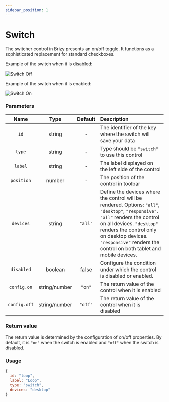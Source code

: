 ```yaml
---
sidebar_position: 1
---
```

# Switch

The switcher control in Brizy presents an on/off toggle. It functions as a sophisticated replacement for standard checkboxes.

Example of the switch when it is disabled:

![Switch Off](/img/data-controls/switch-off.png)

Example of the switch when it is enabled:

![Switch On](/img/data-controls/switch-on.png)

### Parameters

|     Name     |     Type      | Default | Description                                                                                                                                                                                                                                                          |
|:------------:|:-------------:|:-------:|:---------------------------------------------------------------------------------------------------------------------------------------------------------------------------------------------------------------------------------------------------------------------|
|     `id`     |    string     |    -    | The identifier of the key where the switch will save your data                                                                                                                                                                                                       |
|    `type`    |    string     |    -    | Type should be `"switch"` to use this control                                                                                                                                                                                                                        |
|   `label`    |    string     |    -    | The label displayed on the left side of the control                                                                                                                                                                                                                  |
|  `position`  |    number     |    -    | The position of the control in toolbar                                                                                                                                                                                                                               |
|  `devices`   |    string     | `"all"` | Define the devices where the control will be rendered. Options: `"all"`, `"desktop"`, `"responsive"`. `"all"` renders the control on all devices. `"desktop"` renders the control only on desktop devices. `"responsive"` renders the control on both tablet and mobile devices. |
|  `disabled`  |    boolean    |  false  | Configure the condition under which the control is disabled or enabled.                                                                                                                                                                                              |
| `config.on`  | string/number |   `"on"`   | The return value of the control when it is enabled                                                                                                                                                                                                                   |
| `config.off` | string/number | `"off"` | The return value of the control when it is disabled                                                                                                                                                                                                                  |

### Return value

The return value is determined by the configuration of on/off properties. By default, it is `"on"` when the switch is enabled and `"off"` when the switch is disabled.

### Usage

```js
{
  id: "loop", 
  label: "Loop",
  type: "switch",
  devices: "desktop"
}
```
